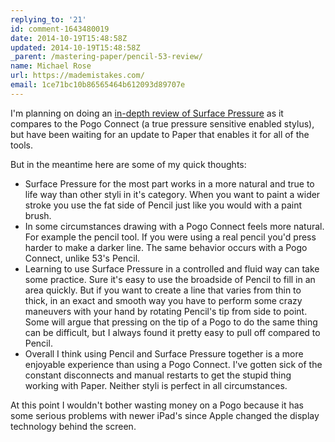 ```yaml
---
replying_to: '21'
id: comment-1643480019
date: 2014-10-19T15:48:58Z
updated: 2014-10-19T15:48:58Z
_parent: /mastering-paper/pencil-53-review/
name: Michael Rose
url: https://mademistakes.com/
email: 1ce71bc10b86565464b612093d89707e
---
```


I'm planning on doing an
[in-depth review of Surface Pressure](https://mademistakes.com/mastering-paper/pencil/#surface-pressure-whats-that)
as it compares to the Pogo Connect (a true pressure sensitive enabled stylus),
but have been waiting for an update to Paper that enables it for all of the
tools.

But in the meantime here are some of my quick thoughts:

- Surface Pressure for the most part works in a more natural and true to life
  way than other styli in it's category. When you want to paint a wider stroke
  you use the fat side of Pencil just like you would with a paint brush.
- In some circumstances drawing with a Pogo Connect feels more natural. For
  example the pencil tool. If you were using a real pencil you'd press harder to
  make a darker line. The same behavior occurs with a Pogo Connect, unlike 53's
  Pencil.
- Learning to use Surface Pressure in a controlled and fluid way can take some
  practice. Sure it's easy to use the broadside of Pencil to fill in an area
  quickly. But if you want to create a line that varies from thin to thick, in
  an exact and smooth way you have to perform some crazy maneuvers with your
  hand by rotating Pencil's tip from side to point. Some will argue that
  pressing on the tip of a Pogo to do the same thing can be difficult, but I
  always found it pretty easy to pull off compared to Pencil.
- Overall I think using Pencil and Surface Pressure together is a more enjoyable
  experience than using a Pogo Connect. I've gotten sick of the constant
  disconnects and manual restarts to get the stupid thing working with Paper.
  Neither styli is perfect in all circumstances.

At this point I wouldn't bother wasting money on a Pogo because it has some
serious problems with newer iPad's since Apple changed the display technology
behind the screen.

